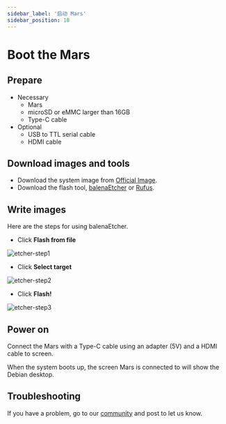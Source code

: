 ```yaml
---
sidebar_label: '启动 Mars'
sidebar_position: 10
---
```

# Boot the Mars

## Prepare

- Necessary
  - Mars
  - microSD or eMMC larger than 16GB
  - Type-C cable
- Optional
  - USB to TTL serial cable
  - HDMI cable

## Download images and tools
- Download the system image from [Official Image](https://milkv.io/docs/mars/resources/image).
- Download the flash tool, [balenaEtcher](https://etcher.balena.io/) or [Rufus](https://rufus.ie/en/).

## Write images
Here are the steps for using balenaEtcher.

- Click **Flash from file**

![etcher-step1](/docs/duo/etcher-step1.png)

- Click **Select target**

![etcher-step2](/docs/duo/etcher-step2.png)

- Click **Flash!**

![etcher-step3](/docs/duo/etcher-step3.png)

## Power on

Connect the Mars with a Type-C cable using an adapter (5V) and a HDMI cable to screen.

When the system boots up, the screen Mars is connected to will show the Debian desktop.

## Troubleshooting

If you have a problem, go to our [community](https://community.milkv.io/) and post to let us know.
